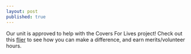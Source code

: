 ```yaml
---
layout: post
published: true
---
```

Our unit is approved to help with the Covers For Lives project! Check out this [flier](https://drive.google.com/file/d/1cUZWcxLNgSyoa6FZMr-E6ygLZRvW23j0/view?usp=sharing) to see how you can make a difference, and earn merits/volunteer hours.
